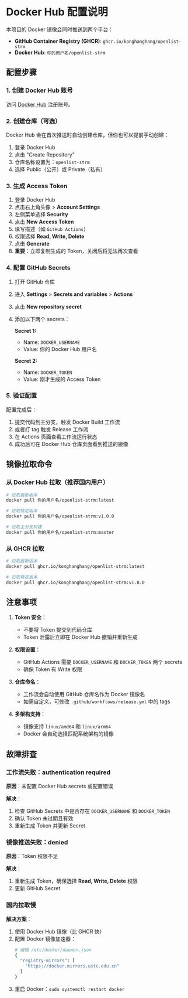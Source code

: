 # Docker Hub 配置说明

本项目的 Docker 镜像会同时推送到两个平台：
- **GitHub Container Registry (GHCR)**: `ghcr.io/konghanghang/openlist-strm`
- **Docker Hub**: `你的用户名/openlist-strm`

## 配置步骤

### 1. 创建 Docker Hub 账号

访问 [Docker Hub](https://hub.docker.com/) 注册账号。

### 2. 创建仓库（可选）

Docker Hub 会在首次推送时自动创建仓库，但你也可以提前手动创建：
1. 登录 Docker Hub
2. 点击 "Create Repository"
3. 仓库名称设置为：`openlist-strm`
4. 选择 Public（公开）或 Private（私有）

### 3. 生成 Access Token

1. 登录 Docker Hub
2. 点击右上角头像 > **Account Settings**
3. 左侧菜单选择 **Security**
4. 点击 **New Access Token**
5. 填写描述（如 `GitHub Actions`）
6. 权限选择 **Read, Write, Delete**
7. 点击 **Generate**
8. **重要**：立即复制生成的 Token，关闭后将无法再次查看

### 4. 配置 GitHub Secrets

1. 打开 GitHub 仓库
2. 进入 **Settings** > **Secrets and variables** > **Actions**
3. 点击 **New repository secret**
4. 添加以下两个 secrets：

   **Secret 1:**
   - Name: `DOCKER_USERNAME`
   - Value: 你的 Docker Hub 用户名

   **Secret 2:**
   - Name: `DOCKER_TOKEN`
   - Value: 刚才生成的 Access Token

### 5. 验证配置

配置完成后：
1. 提交代码到主分支，触发 Docker Build 工作流
2. 或者打 tag 触发 Release 工作流
3. 在 Actions 页面查看工作流运行状态
4. 成功后可在 Docker Hub 仓库页面看到推送的镜像

## 镜像拉取命令

### 从 Docker Hub 拉取（推荐国内用户）

```bash
# 拉取最新版本
docker pull 你的用户名/openlist-strm:latest

# 拉取特定版本
docker pull 你的用户名/openlist-strm:v1.0.0

# 拉取主分支构建
docker pull 你的用户名/openlist-strm:master
```

### 从 GHCR 拉取

```bash
# 拉取最新版本
docker pull ghcr.io/konghanghang/openlist-strm:latest

# 拉取特定版本
docker pull ghcr.io/konghanghang/openlist-strm:v1.0.0
```

## 注意事项

1. **Token 安全**：
   - 不要将 Token 提交到代码仓库
   - Token 泄露后立即在 Docker Hub 撤销并重新生成

2. **权限设置**：
   - GitHub Actions 需要 `DOCKER_USERNAME` 和 `DOCKER_TOKEN` 两个 secrets
   - 确保 Token 有 Write 权限

3. **仓库命名**：
   - 工作流会自动使用 GitHub 仓库名作为 Docker 镜像名
   - 如需自定义，可修改 `.github/workflows/release.yml` 中的 tags

4. **多架构支持**：
   - 镜像支持 `linux/amd64` 和 `linux/arm64`
   - Docker 会自动选择匹配系统架构的镜像

## 故障排查

### 工作流失败：authentication required

**原因**：未配置 Docker Hub secrets 或配置错误

**解决**：
1. 检查 GitHub Secrets 中是否存在 `DOCKER_USERNAME` 和 `DOCKER_TOKEN`
2. 确认 Token 未过期且有效
3. 重新生成 Token 并更新 Secret

### 镜像推送失败：denied

**原因**：Token 权限不足

**解决**：
1. 重新生成 Token，确保选择 **Read, Write, Delete** 权限
2. 更新 GitHub Secret

### 国内拉取慢

**解决方案**：
1. 使用 Docker Hub 镜像（比 GHCR 快）
2. 配置 Docker 镜像加速器：
   ```bash
   # 编辑 /etc/docker/daemon.json
   {
     "registry-mirrors": [
       "https://docker.mirrors.ustc.edu.cn"
     ]
   }
   ```
3. 重启 Docker：`sudo systemctl restart docker`
